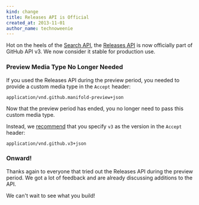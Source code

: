 ```yaml
---
kind: change
title: Releases API is Official
created_at: 2013-11-01
author_name: technoweenie
---
```


Hot on the heels of the [Search API][search-api], the [Releases API][releases-api]
is now officially part of GitHub API v3.  We now consider it stable for
production use.  

### Preview Media Type No Longer Needed

If you used the Releases API during the preview period, you needed to provide a custom media type in the `Accept` header:

    application/vnd.github.manifold-preview+json

Now that the preview period has ended, you no longer need to pass this custom media type.

Instead, we [recommend][media-types] that you specify `v3` as the version in the `Accept` header:

    application/vnd.github.v3+json

### Onward!

Thanks again to everyone that tried out the Releases API during the preview period.
We got a lot of feedback and are already discussing additions to the API.

We can't wait to see what you build!

[media-types]: /v3/media
[preview-period]: /changes/2013-07-19-preview-the-new-search-api/#preview-period
[releases-api]: /v3/repos/releases/
[search-api]: http://developer.github.com/changes/2013-10-29-search-api-becomes-an-official-part-of-github-api-v3/
